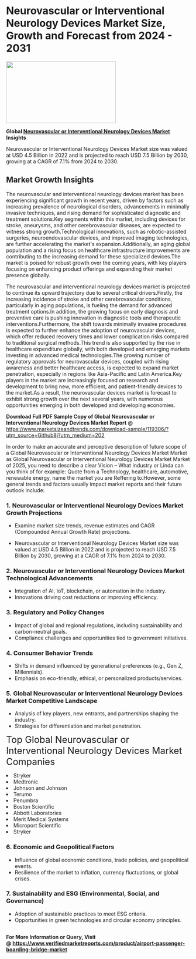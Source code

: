 <H1>Neurovascular or Interventional Neurology Devices Market Size, Growth and Forecast from 2024 - 2031</H1><img class="aligncenter size-medium wp-image-584254" src="https://thirdeyenews.in/wp-content/uploads/2024/09/Global-Market-Research-300x168.jpeg" alt="" width="300" height="168" /><p><strong>Global&nbsp;<a href="https://www.marketsizeandtrends.com/download-sample/119306/?utm_source=Github8j?utm_medium=202">Neurovascular or Interventional Neurology Devices Market</a> Insights</strong></p><p>Neurovascular or Interventional Neurology Devices Market size was valued at USD 4.5 Billion in 2022 and is projected to reach USD 7.5 Billion by 2030, growing at a CAGR of 7.1% from 2024 to 2030.</p><p><h2>Market Growth Insights</h2> <p>The neurovascular and interventional neurology devices market has been experiencing significant growth in recent years, driven by factors such as increasing prevalence of neurological disorders, advancements in minimally invasive techniques, and rising demand for sophisticated diagnostic and treatment solutions.Key segments within this market, including devices for stroke, aneurysms, and other cerebrovascular diseases, are expected to witness strong growth.Technological innovations, such as robotic-assisted surgeries, neuroendovascular devices, and improved imaging technologies, are further accelerating the market's expansion.Additionally, an aging global population and a rising focus on healthcare infrastructure improvements are contributing to the increasing demand for these specialized devices.The market is poised for robust growth over the coming years, with key players focusing on enhancing product offerings and expanding their market presence globally.</p> <p>The neurovascular and interventional neurology devices market is projected to continue its upward trajectory due to several critical drivers.Firstly, the increasing incidence of stroke and other cerebrovascular conditions, particularly in aging populations, is fueling the demand for advanced treatment options.In addition, the growing focus on early diagnosis and preventive care is pushing innovation in diagnostic tools and therapeutic interventions.Furthermore, the shift towards minimally invasive procedures is expected to further enhance the adoption of neurovascular devices, which offer reduced recovery times and lower complication risks compared to traditional surgical methods.This trend is also supported by the rise in healthcare expenditure globally, with both developed and emerging markets investing in advanced medical technologies.The growing number of regulatory approvals for neurovascular devices, coupled with rising awareness and better healthcare access, is expected to expand market penetration, especially in regions like Asia-Pacific and Latin America.Key players in the market are increasingly focused on research and development to bring new, more efficient, and patient-friendly devices to the market.As a result, the neurovascular devices market is forecast to exhibit strong growth over the next several years, with numerous opportunities emerging in both developed and developing economies.</p> <p><span class=""><strong>Download Full PDF Sample Copy of Global Neurovascular or Interventional Neurology Devices Market Report</strong> @ <a href="https://www.marketsizeandtrends.com/download-sample/119306/?utm_source=Github8j?utm_medium=202" target="_blank">https://www.marketsizeandtrends.com/download-sample/119306/?utm_source=Github8j?utm_medium=202</a></span></p><p>In order to make an accurate and perceptive description of future scope of a Global&nbsp;Neurovascular or Interventional Neurology Devices Market Market as Global&nbsp;Neurovascular or Interventional Neurology Devices Market Market of 2025, you need to describe a clear Vision &ndash; What Industry or Linda can you think of for example: Quote from a Technology, healthcare, automotive, renewable energy, name the market you are Reffering to.However, some general trends and factors usually impact market reports and their future outlook include:</p><h3>1.&nbsp;<strong>Neurovascular or Interventional Neurology Devices Market Growth Projections</strong></h3><ul><li>Examine market size trends, revenue estimates and CAGR (Compounded Annual Growth Rate) projections.</li><li><p>Neurovascular or Interventional Neurology Devices Market size was valued at USD 4.5 Billion in 2022 and is projected to reach USD 7.5 Billion by 2030, growing at a CAGR of 7.1% from 2024 to 2030.</p></li></ul><h3>2.&nbsp;<strong>Neurovascular or Interventional Neurology Devices Market Technological Advancements</strong></h3><ul><li>Integration of AI, IoT, blockchain, or automation in the industry.</li><li>Innovations driving cost reductions or improving efficiency.</li></ul><h3>3.&nbsp;<strong>Regulatory and Policy Changes</strong></h3><ul><li>Impact of global and regional regulations, including sustainability and carbon-neutral goals.</li><li>Compliance challenges and opportunities tied to government initiatives.</li></ul><h3>4.&nbsp;<strong>Consumer Behavior Trends</strong></h3><ul><li>Shifts in demand influenced by generational preferences (e.g., Gen Z, Millennials).</li><li>Emphasis on eco-friendly, ethical, or personalized products/services.</li></ul><h3>5.&nbsp;<strong>Global Neurovascular or Interventional Neurology Devices Market Competitive Landscape</strong></h3><ul><li>Analysis of key players, new entrants, and partnerships shaping the industry.</li><li>Strategies for differentiation and market penetration.</li></ul><p data-pm-slice="1 1 []"><span style="color: inherit; font-family: inherit; font-size: 25px;">Top Global Neurovascular or Interventional Neurology Devices Market Companies</span></p><div class="" data-test-id=""><p><li>Stryker</li><li> Medtronic</li><li> Johnson and Johnson</li><li> Terumo</li><li> Penumbra</li><li> Boston Scientific</li><li> Abbott Laboratories</li><li> Merit Medical Systems</li><li> Microport Scientific</li><li> Stryker</li></p></div><h3>6.&nbsp;<strong>Economic and Geopolitical Factors</strong></h3><ul><li>Influence of global economic conditions, trade policies, and geopolitical events.</li><li>Resilience of the market to inflation, currency fluctuations, or global crises.</li></ul><h3>7.&nbsp;<strong>Sustainability and ESG (Environmental, Social, and Governance)</strong></h3><ul><li>Adoption of sustainable practices to meet ESG criteria.</li><li>Opportunities in green technologies and circular economy principles.</li></ul><h2><strong style="font-size: 14px;">For More Information or Query, Visit @&nbsp;</strong><a style="background-color: #ffffff; font-size: 14px;" href="https://www.marketsizeandtrends.com/report/neurovascular-or-interventional-neurology-devices-market/" target="_blank">https://www.verifiedmarketreports.com/product/airport-passenger-boarding-bridge-market</a></h2>